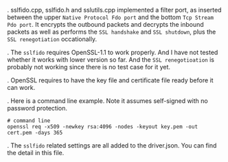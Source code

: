 . sslfido.cpp, sslfido.h and sslutils.cpp implemented a filter port, as inserted between the upper `Native Protocol Fdo port` and the bottom `Tcp Stream Pdo port`. It encrypts the outbound packets and decrypts the inbound packets as well as performs the `SSL handshake` and `SSL shutdown`, plus the `SSL renegotiation` occationally.   

. The `sslfido` requires OpenSSL-1.1 to work properly. And I have not tested whether it works with lower version so far. And the `SSL renegotioation` is probably not working since there is no test case for it yet.

. OpenSSL requires to have the key file and certificate file ready before it can work.   

. Here is a command line example. Note it assumes self-signed with no password protection.   
```
# command line
openssl req -x509 -newkey rsa:4096 -nodes -keyout key.pem -out cert.pem -days 365
```

. The `sslfido` related settings are all added to the driver.json. You can find the detail in this file.
